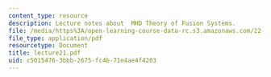 ```yaml
---
content_type: resource
description: Lecture notes about  MHD Theory of Fusion Systems.
file: /media/https%3A/open-learning-course-data-rc.s3.amazonaws.com/22-615-mhd-theory-of-fusion-systems-spring-2007/c50154763bbb2675fc4b71e4ae4f4203_lecture21.pdf
file_type: application/pdf
resourcetype: Document
title: lecture21.pdf
uid: c5015476-3bbb-2675-fc4b-71e4ae4f4203
---
```


